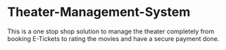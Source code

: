 # Theater-Management-System<br/>

This is a one stop shop solution to manage the theater completely from booking E-Tickets to rating the movies and have a secure payment done.
